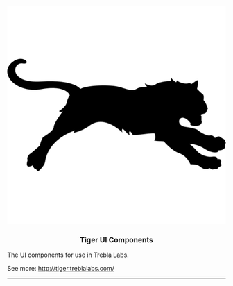 <!-- PROJECT LOGO -->
<p align="center">
  <a href="http://tiger.treblalabs.com">
    <img src="https://raw.githubusercontent.com/TreblaLabs/tiger/master/assets/img/monochromatic/black/tiger.png" alt="Tiger brand">
  </a>

  <h3 align="center">Tiger UI Components</h3>
</p>

The UI components for use in Trebla Labs.

See more: http://tiger.treblalabs.com/

----

